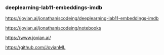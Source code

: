 ### deeplearning-lab11-embeddings-imdb
https://jovian.ai/jonathaniscodeing/deeplearning-lab11-embeddings-imdb

https://jovian.ai/jonathaniscodeing/notebooks


https://www.jovian.ai/

https://github.com/JovianML